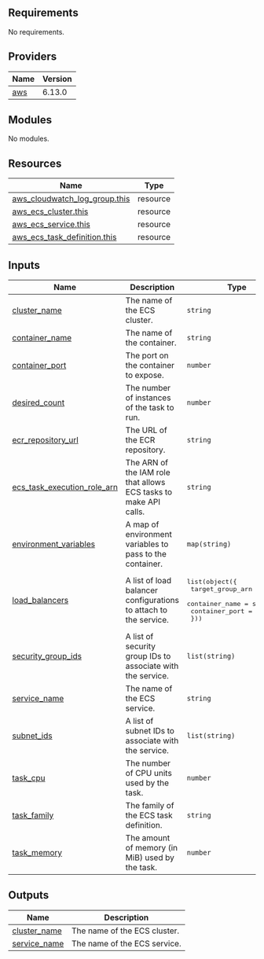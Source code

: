 ## Requirements

No requirements.

## Providers

| Name | Version |
|------|---------|
| <a name="provider_aws"></a> [aws](#provider\_aws) | 6.13.0 |

## Modules

No modules.

## Resources

| Name | Type |
|------|------|
| [aws_cloudwatch_log_group.this](https://registry.terraform.io/providers/hashicorp/aws/latest/docs/resources/cloudwatch_log_group) | resource |
| [aws_ecs_cluster.this](https://registry.terraform.io/providers/hashicorp/aws/latest/docs/resources/ecs_cluster) | resource |
| [aws_ecs_service.this](https://registry.terraform.io/providers/hashicorp/aws/latest/docs/resources/ecs_service) | resource |
| [aws_ecs_task_definition.this](https://registry.terraform.io/providers/hashicorp/aws/latest/docs/resources/ecs_task_definition) | resource |

## Inputs

| Name | Description | Type | Default | Required |
|------|-------------|------|---------|:--------:|
| <a name="input_cluster_name"></a> [cluster\_name](#input\_cluster\_name) | The name of the ECS cluster. | `string` | n/a | yes |
| <a name="input_container_name"></a> [container\_name](#input\_container\_name) | The name of the container. | `string` | n/a | yes |
| <a name="input_container_port"></a> [container\_port](#input\_container\_port) | The port on the container to expose. | `number` | `1337` | no |
| <a name="input_desired_count"></a> [desired\_count](#input\_desired\_count) | The number of instances of the task to run. | `number` | `1` | no |
| <a name="input_ecr_repository_url"></a> [ecr\_repository\_url](#input\_ecr\_repository\_url) | The URL of the ECR repository. | `string` | n/a | yes |
| <a name="input_ecs_task_execution_role_arn"></a> [ecs\_task\_execution\_role\_arn](#input\_ecs\_task\_execution\_role\_arn) | The ARN of the IAM role that allows ECS tasks to make API calls. | `string` | n/a | yes |
| <a name="input_environment_variables"></a> [environment\_variables](#input\_environment\_variables) | A map of environment variables to pass to the container. | `map(string)` | `{}` | no |
| <a name="input_load_balancers"></a> [load\_balancers](#input\_load\_balancers) | A list of load balancer configurations to attach to the service. | <pre>list(object({<br/>    target_group_arn = string<br/>    container_name   = string<br/>    container_port   = number<br/>  }))</pre> | `[]` | no |
| <a name="input_security_group_ids"></a> [security\_group\_ids](#input\_security\_group\_ids) | A list of security group IDs to associate with the service. | `list(string)` | n/a | yes |
| <a name="input_service_name"></a> [service\_name](#input\_service\_name) | The name of the ECS service. | `string` | n/a | yes |
| <a name="input_subnet_ids"></a> [subnet\_ids](#input\_subnet\_ids) | A list of subnet IDs to associate with the service. | `list(string)` | n/a | yes |
| <a name="input_task_cpu"></a> [task\_cpu](#input\_task\_cpu) | The number of CPU units used by the task. | `number` | `256` | no |
| <a name="input_task_family"></a> [task\_family](#input\_task\_family) | The family of the ECS task definition. | `string` | n/a | yes |
| <a name="input_task_memory"></a> [task\_memory](#input\_task\_memory) | The amount of memory (in MiB) used by the task. | `number` | `512` | no |

## Outputs

| Name | Description |
|------|-------------|
| <a name="output_cluster_name"></a> [cluster\_name](#output\_cluster\_name) | The name of the ECS cluster. |
| <a name="output_service_name"></a> [service\_name](#output\_service\_name) | The name of the ECS service. |
